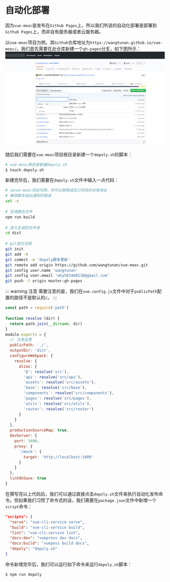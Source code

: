 # 自动化部署
因为`vue-mooc`是发布在`Github Pages`上，所以我们所说的自动化部署是部署到`Github Pages`上，而非自有服务器或者云服务器。

以`vue-mooc`项目为例，其`Github`仓库地址为`https://wangtunan.github.io/vue-mooc/`。我们首先需要在此仓库新建一个`gh-pages`分支，如下图所示：
![自动化部署](../../images/depoly/depoly-result1.png)

随后我们需要在`vue-mooc`项目根目录新建一个`depoly.sh`的脚本：
```sh
# vue-mooc根目录新建depoly.sh
$ touch depoly.sh
```

新建完毕后，我们需要在`depoly.sh`文件中输入一点代码：
```sh
# 以vue-mooc项目为例，你可以替换成自己项目的仓库地址
# 确保脚本抛出遇到的错误
set -e

# 生成静态文件
npm run build

# 进入生成的文件夹
cd dist

# git提交流程
git init
git add -A
git commit -m 'depoly脚本更新'
git remote add origin https://github.com/wangtunan/vue-mooc.git
git config user.name 'wangtunan'
git config user.email 'why583440138@gmail.com'
git push -f origin master:gh-pages
```
::: warning 注意
需要注意的是，我们在`vue.config.js`文件中对于`publicPath`配置的路径不是默认的`/`。
:::
```js {8}
const path = require('path')

function resolve (dir) {
  return path.join(__dirname, dir)
}
module.exports = {
  // 注意这里
  publicPath: './',
  outputDir: 'dist',
  configureWebpack: {
    resolve: {
      alias: {
        '@': resolve('src'),
        'api': resolve('src/api'),
        'assets': resolve('src/assets'),
        'base': resolve('src/base'),
        'components': resolve('src/components'),
        'pages': resolve('src/pages'),
        'utils': resolve('src/utils'),
        'router': resolve('src/router')
      }
    }
  },
  productionSourceMap: true,
  devServer: {
    port: 3400,
    proxy: {
      '/mock': {
        target: 'http://localhost:3400'
      }
    }
  },
  lintOnSave: true
}
```

在撰写完以上代码后，我们可以通过直接点击`depoly.sh`文件来执行自动化发布命令。但如果我们习惯了命令式的话，我们需要在`package.json`文件中新增一个`script`命令：
```json {7}
"scripts": {
  "serve": "vue-cli-service serve",
  "build": "vue-cli-service build",
  "lint": "vue-cli-service lint",
  "docs:dev": "vuepress dev docs",
  "docs:build": "vuepess build docs",
  "depoly": "depoly.sh"
}
```

命令新增完毕后，我们可以运行如下命令来运行`depoly.sh`脚本：
```sh
$ npm run depoly
```
